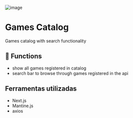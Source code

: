 ![image](https://user-images.githubusercontent.com/65665304/189489993-e54f3339-b285-45ed-95e9-ffe428515cb1.png)

# Games Catalog

Games catalog with search functionality 

## 🔧 Functions
* show all games registered in catalog
* search bar to browse through games registered in the api

## Ferramentas utilizadas
* Next.js
* Mantine.js
* axios
